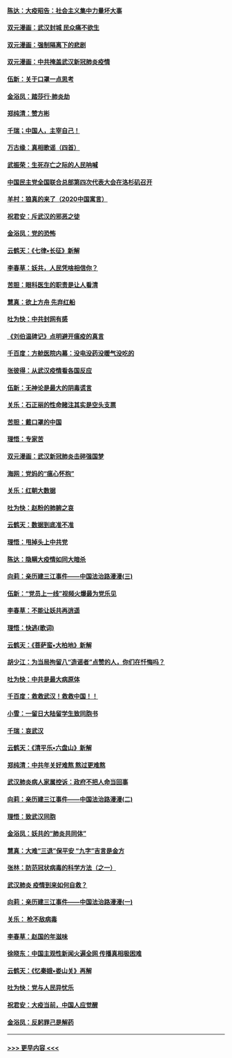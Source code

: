#### [陈达：大疫昭告：社会主义集中力量坏大事](../pages/nsc993/n11859419.md?t=02111222) 
#### [双元漫画：武汉封城 民众痛不欲生](../pages/nsc993/n11859287.md?t=02111222) 
#### [双元漫画：强制隔离下的悲剧](../pages/nsc993/n11859244.md?t=02111222) 
#### [双元漫画：中共掩盖武汉新冠肺炎疫情](../pages/nsc993/n11858249.md?t=02111222) 
#### [伍新：关于口罩一点思考](../pages/nsc993/n11859195.md?t=02111222) 
#### [金浴凤：踏莎行‧肺炎劫](../pages/nsc993/n11858227.md?t=02111222) 
#### [郑纯清：赞方彬](../pages/nsc993/n11856803.md?t=02111222) 
#### [千瑞；中国人，主宰自己！](../pages/nsc993/n11856793.md?t=02111222) 
#### [万古缘：真相歌谣（四首）](../pages/nsc993/n11856263.md?t=02111222) 
#### [武振荣：生死存亡之际的人民呐喊](../pages/nsc993/n11856256.md?t=02111222) 
#### [中国民主党全国联合总部第四次代表大会在洛杉矶召开](../pages/nsc993/n11856344.md?t=02111222) 
#### [羊村：狼真的来了（2020中国寓言）](../pages/nsc993/n11856229.md?t=02111222) 
#### [祝君安：斥武汉的邪恶之徒](../pages/nsc993/n11855861.md?t=02111222) 
#### [金浴凤：党的恐怖](../pages/nsc993/n11855849.md?t=02111222) 
#### [云鹤天：《七律▪长征》新解](../pages/nsc993/n11855479.md?t=02111222) 
#### [李春草：妖共，人民凭啥相信你？](../pages/nsc993/n11855196.md?t=02111222) 
#### [苦胆：眼科医生的职责是让人看清](../pages/nsc993/n11853840.md?t=02111222) 
#### [慧真：欲上方舟 先弃红船](../pages/nsc993/n11853483.md?t=02111222) 
#### [吐为快：中共封网有感](../pages/nsc993/n11852575.md?t=02111222) 
#### [《刘伯温碑记》点明避开瘟疫的真言](../pages/nsc993/n11852128.md?t=02111222) 
#### [千百度：方舱医院内幕：没电没药没暖气没吃的](../pages/nsc993/n11850211.md?t=02111222) 
#### [张彼得：从武汉疫情看各国反应](../pages/nsc993/n11850102.md?t=02111222) 
#### [伍新：无神论是最大的阴毒谎言](../pages/nsc993/n11846129.md?t=02111222) 
#### [关乐：石正丽的性命赌注其实是空头支票](../pages/nsc993/n11846109.md?t=02111222) 
#### [苦胆：戴口罩的中国](../pages/nsc993/n11845576.md?t=02111222) 
#### [理悟：专家苦](../pages/nsc993/n11845564.md?t=02111222) 
#### [双元漫画：武汉新冠肺炎击碎强国梦](../pages/nsc993/n11843320.md?t=02111222) 
#### [海网：党妈的“瘟心怀抱”](../pages/nsc993/n11840740.md?t=02111222) 
#### [关乐：红朝大数据](../pages/nsc993/n11840675.md?t=02111222) 
#### [吐为快：赵粉的肺腑之哀](../pages/nsc993/n11840618.md?t=02111222) 
#### [云鹤天：数据到底准不准](../pages/nsc993/n11840325.md?t=02111222) 
#### [理悟：甩掉头上中共党](../pages/nsc993/n11838826.md?t=02111222) 
#### [陈达：隐瞒大疫情如同大暗杀](../pages/nsc993/n11838771.md?t=02111222) 
#### [向莉：亲历建三江事件——中国法治路漫漫(三)](../pages/nsc993/n11831825.md?t=02111222) 
#### [伍新：“党员上一线”视频火爆最为党乐见](../pages/nsc993/n11838200.md?t=02111222) 
#### [李春草：不能让妖共再逍遥](../pages/nsc993/n11838102.md?t=02111222) 
#### [理悟：快逃(歌词)](../pages/nsc993/n11838083.md?t=02111222) 
#### [云鹤天：《菩萨蛮▪大柏地》新解](../pages/nsc993/n11838059.md?t=02111222) 
#### [胡少江：为当局拘留八“造谣者”点赞的人，你们在忏悔吗？](../pages/nsc993/n11836801.md?t=02111222) 
#### [吐为快：中共是最大病原体](../pages/nsc993/n11836748.md?t=02111222) 
#### [千百度：救救武汉！救救中国！！](../pages/nsc993/n11836145.md?t=02111222) 
#### [小雪：一留日大陆留学生致同胞书](../pages/nsc993/n11834624.md?t=02111222) 
#### [千瑞：哀武汉](../pages/nsc993/n11833647.md?t=02111222) 
#### [云鹤天：《清平乐▪六盘山》新解](../pages/nsc993/n11833611.md?t=02111222) 
#### [郑纯清：中共年关好难熬 熬过更难熬](../pages/nsc993/n11833489.md?t=02111222) 
#### [武汉肺炎病人家属控诉：政府不把人命当回事](../pages/nsc993/n11833205.md?t=02111222) 
#### [向莉：亲历建三江事件——中国法治路漫漫(二)](../pages/nsc993/n11829102.md?t=02111222) 
#### [理悟：致武汉同胞](../pages/nsc993/n11831522.md?t=02111222) 
#### [金浴凤：妖共的“肺炎共同体”](../pages/nsc993/n11829448.md?t=02111222) 
#### [慧真：大难“三退”保平安 “九字”吉言是金方](../pages/nsc993/n11829501.md?t=02111222) 
#### [张林：防范冠状病毒的科学方法（之一）](../pages/nsc993/n11828618.md?t=02111222) 
#### [武汉肺炎 疫情到来如何自救？](../pages/nsc993/n11827632.md?t=02111222) 
#### [向莉：亲历建三江事件——中国法治路漫漫(一)](../pages/nsc993/n11827190.md?t=02111222) 
#### [关乐： 枪不敌病毒](../pages/nsc993/n11826746.md?t=02111222) 
#### [李春草：赵国的年滋味](../pages/nsc993/n11826321.md?t=02111222) 
#### [徐晓东：中国主观性新闻火遍全网 传播真相极困难](../pages/nsc993/n11826508.md?t=02111222) 
#### [云鹤天：《忆秦娥▪娄山关》再解](../pages/nsc993/n11824682.md?t=02111222) 
#### [吐为快：党与人民异忧乐](../pages/nsc993/n11824660.md?t=02111222) 
#### [祝君安：大疫当前，中国人应觉醒](../pages/nsc993/n11821946.md?t=02111222) 
#### [金浴凤：反躬罪己是解药](../pages/nsc993/n11820280.md?t=02111222) 

----
#### [ >>> 更早内容 <<< ](../indexes/nsc993-earlier.md)
